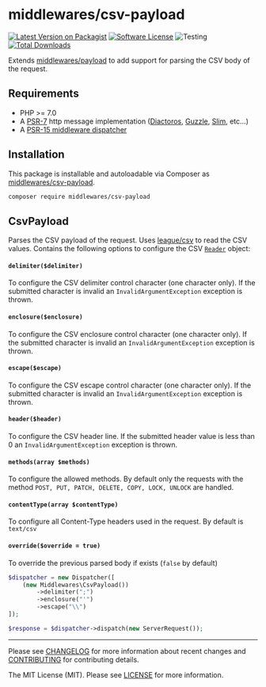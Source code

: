 # middlewares/csv-payload

[![Latest Version on Packagist][ico-version]][link-packagist]
[![Software License][ico-license]](LICENSE)
![Testing][ico-ga]
[![Total Downloads][ico-downloads]][link-downloads]

Extends [middlewares/payload][link-payload] to add support for parsing the CSV body of the request.

## Requirements

* PHP >= 7.0
* A [PSR-7](https://packagist.org/providers/psr/http-message-implementation) http message implementation ([Diactoros](https://github.com/zendframework/zend-diactoros), [Guzzle](https://github.com/guzzle/psr7), [Slim](https://github.com/slimphp/Slim), etc...)
* A [PSR-15 middleware dispatcher](https://github.com/middlewares/awesome-psr15-middlewares#dispatcher)

## Installation

This package is installable and autoloadable via Composer as [middlewares/csv-payload](https://packagist.org/packages/middlewares/csv-payload).

```sh
composer require middlewares/csv-payload
```

## CsvPayload

Parses the CSV payload of the request. Uses [league/csv][link-csv] to read the CSV values. Contains the following options to configure the CSV [`Reader`][link-csv-reader] object:

#### `delimiter($delimiter)`

To configure the CSV delimiter control character (one character only). If the submitted character is invalid an `InvalidArgumentException` exception is thrown.

#### `enclosure($enclosure)`

To configure the CSV enclosure control character (one character only). If the submitted character is invalid an `InvalidArgumentException` exception is thrown.

#### `escape($escape)`

To configure the CSV escape control character (one character only). If the submitted character is invalid an `InvalidArgumentException` exception is thrown.

#### `header($header)`

To configure the CSV header line. If the submitted header value is less than 0 an `InvalidArgumentException` exception is thrown.

#### `methods(array $methods)`

To configure the allowed methods. By default only the requests with the method `POST, PUT, PATCH, DELETE, COPY, LOCK, UNLOCK` are handled.

#### `contentType(array $contentType)`

To configure all Content-Type headers used in the request. By default is `text/csv`

#### `override($override = true)`

To override the previous parsed body if exists (`false` by default)

```php
$dispatcher = new Dispatcher([
    (new Middlewares\CsvPayload())
        ->delimiter(";")
        ->enclosure("'")
        ->escape("\\")
]);

$response = $dispatcher->dispatch(new ServerRequest());
```

---

Please see [CHANGELOG](CHANGELOG.md) for more information about recent changes and [CONTRIBUTING](CONTRIBUTING.md) for contributing details.

The MIT License (MIT). Please see [LICENSE](LICENSE) for more information.

[ico-version]: https://img.shields.io/packagist/v/middlewares/csv-payload.svg?style=flat-square
[ico-license]: https://img.shields.io/badge/license-MIT-brightgreen.svg?style=flat-square
[ico-ga]: https://github.com/middlewares/csv-payload/workflows/testing/badge.svg
[ico-downloads]: https://img.shields.io/packagist/dt/middlewares/csv-payload.svg?style=flat-square

[link-packagist]: https://packagist.org/packages/middlewares/csv-payload
[link-scrutinizer]: https://scrutinizer-ci.com/g/middlewares/csv-payload
[link-downloads]: https://packagist.org/packages/middlewares/csv-payload
[link-payload]: https://packagist.org/packages/middlewares/payload
[link-csv]: https://packagist.org/packages/league/csv
[link-csv-reader]: http://csv.thephpleague.com/9.0/reader/
